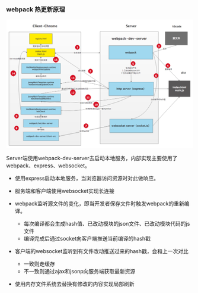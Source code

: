 ### webpack 热更新原理

![alt webpack热更新](../markdown-images/webpack-hot-update.jpeg)

Server端使用webpack-dev-server去启动本地服务，内部实现主要使用了webpack、express、websocket。

* 使用express启动本地服务，当浏览器访问资源时对此做响应。
* 服务端和客户端使用websocket实现长连接
* webpack监听源文件的变化，即当开发者保存文件时触发webpack的重新编译。

  * 每次编译都会生成hash值、已改动模块的json文件、已改动模块代码的js文件
  * 编译完成后通过socket向客户端推送当前编译的hash戳

* 客户端的websocket监听到有文件改动推送过来的hash戳，会和上一次对比

  * 一致则走缓存
  * 不一致则通过ajax和jsonp向服务端获取最新资源
  
* 使用内存文件系统去替换有修改的内容实现局部刷新
